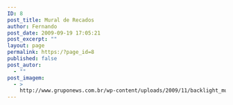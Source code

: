 ```yaml
---
ID: 8
post_title: Mural de Recados
author: Fernando
post_date: 2009-09-19 17:05:21
post_excerpt: ""
layout: page
permalink: https:/?page_id=8
published: false
post_autor:
  - ""
post_imagem:
  - >
    http://www.gruponews.com.br/wp-content/uploads/2009/11/backlight_mural.jpg
---
```

<!--cforms name="Fale Conosco"-->

<!--Mural-->